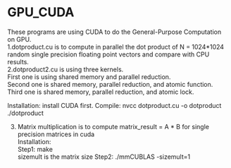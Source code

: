 # GPU_CUDA
These programs are using CUDA to do the General-Purpose Computation on GPU.  
1.dotproduct.cu is to compute in parallel the dot product of N = 1024*1024 random single precision floating point vectors and compare with
CPU results.  
2.dotproduct2.cu is using three kernels.  
First one is using shared memory and parallel reduction.  
Second one is shared memory, parallel reduction, and atomic function.  
Third one is shared memory, parallel reduction, and atomic lock.  


Installation:
install CUDA first.
Compile: nvcc dotproduct.cu -o dotproduct
./dotproduct  


3. Matrix multiplication is to compute matrix_result = A * B for single precision matrices in cuda  
Installation:  
Step1: make  
sizemult is the matrix size
Step2: ./mmCUBLAS -sizemult=1